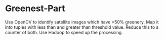 # Greenest-Part
Use OpenCV to identify satellite images which have >50% greenery. Map it into tuples with less than and greater than threshold value. Reduce this to a counter of both. Use Hadoop to speed up the processing.
